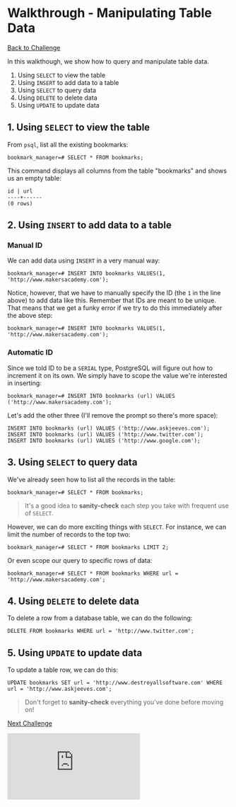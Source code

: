 # Walkthrough - Manipulating Table Data

[Back to Challenge](../06_manipulating_table_data.md)

In this walkthough, we show how to query and manipulate table data.

1. Using `SELECT` to view the table
2. Using `INSERT` to add data to a table
3. Using `SELECT` to query data
4. Using `DELETE` to delete data
5. Using `UPDATE` to update data

## 1. Using `SELECT` to view the table

From `psql`, list all the existing bookmarks:

```
bookmark_manager=# SELECT * FROM bookmarks;
```

This command displays all columns from the table "bookmarks" and shows us an empty table:

```
id | url
----+------
(0 rows)
```

## 2. Using `INSERT` to add data to a table

### Manual ID

We can add data using `INSERT` in a very manual way:

```
bookmark_manager=# INSERT INTO bookmarks VALUES(1, 'http://www.makersacademy.com');
```

Notice, however, that we have to manually specify the ID (the `1` in the line above) to add data like this. Remember that IDs are meant to be unique. That means that we get a funky error if we try to do this immediately after the above step:

```
bookmark_manager=# INSERT INTO bookmarks VALUES(1, 'http://www.makersacademy.com');
```

### Automatic ID

Since we told ID to be a `SERIAL` type, PostgreSQL will figure out how to increment it on its own. We simply have to scope the value we're interested in inserting:

```
bookmark_manager=# INSERT INTO bookmarks (url) VALUES ('http://www.makersacademy.com');
```

Let's add the other three (I'll remove the prompt so there's more space):

```
INSERT INTO bookmarks (url) VALUES ('http://www.askjeeves.com');
INSERT INTO bookmarks (url) VALUES ('http://www.twitter.com');
INSERT INTO bookmarks (url) VALUES ('http://www.google.com');
```

## 3. Using `SELECT` to query data

We've already seen how to list all the records in the table:

```
bookmark_manager=# SELECT * FROM bookmarks;
```

> It's a good idea to **sanity-check** each step you take with frequent use of `SELECT`.

However, we can do more exciting things with `SELECT`. For instance, we can limit the number of records to the top two:

```
bookmark_manager=# SELECT * FROM bookmarks LIMIT 2;
```

Or even scope our query to specific rows of data:

```
bookmark_manager=# SELECT * FROM bookmarks WHERE url = 'http://www.makersacademy.com';
```

## 4. Using `DELETE` to delete data

To delete a row from a database table, we can do the following:

```
DELETE FROM bookmarks WHERE url = 'http://www.twitter.com';
```

## 5. Using `UPDATE` to update data

To update a table row, we can do this:

```
UPDATE bookmarks SET url = 'http://www.destroyallsoftware.com' WHERE url = 'http://www.askjeeves.com';
```

> Don't forget to **sanity-check** everything you've done before moving on!

[Next Challenge](../07_interacting_with_postgres_from_ruby.md)


![Tracking pixel](https://githubanalytics.herokuapp.com/course/bookmark_manager/walkthroughs/06.md)
